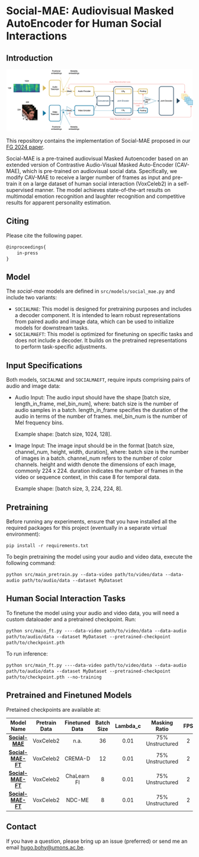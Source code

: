 # Social-MAE: Audiovisual Masked AutoEncoder for Human Social Interactions

## Introduction
<p align="center"><img src="SocialMAE.png" alt="Illustration of Social-MAE." width="900"/></p>

This repository contains the implementation of Social-MAE proposed in our [FG 2024 paper](not_available_yet).

Social-MAE is a pre-trained audiovisual Masked Autoencoder based on an extended version of Contrastive Audio-Visual Masked Auto-Encoder (CAV-MAE), which is pre-trained on audiovisual social data. Specifically, we modify CAV-MAE to receive a larger number of frames as input and pre-train it on a large dataset of human social interaction (VoxCeleb2) in a self-supervised manner. The model achieves state-of-the-art results on multimodal emotion recognition and laughter recognition and competitive results for apparent personality estimation.

## Citing
Please cite the following paper.
```  
@inproceedings{
    in-press
}
```

## Model
The *social-mae* models are defined in `src/models/social_mae.py` and include two variants:

* `SOCIALMAE`: This model is designed for pretraining purposes and includes a decoder component. It is intended to learn robust representations from paired audio and image data, which can be used to initialize models for downstream tasks.
* `SOCIALMAEFT`: This model is optimized for finetuning on specific tasks and does not include a decoder. It builds on the pretrained representations to perform task-specific adjustments.

## Input Specifications

Both models, `SOCIALMAE` and `SOCIALMAEFT`, require inputs comprising pairs of audio and image data:

* Audio Input: The audio input should have the shape [batch size, length_in_frame, mel_bin_num], where:
        batch size is the number of audio samples in a batch.
        length_in_frame specifies the duration of the audio in terms of the number of frames.
        mel_bin_num is the number of Mel frequency bins.

    Example shape: [batch size, 1024, 128].

* Image Input: The image input should be in the format [batch size, channel_num, height, width, duration], where:
        batch size is the number of images in a batch.
        channel_num refers to the number of color channels.
        height and width denote the dimensions of each image, commonly 224 x 224.
        duration indicates the number of frames in the video or sequence context, in this case 8 for temporal data.

    Example shape: [batch size, 3, 224, 224, 8].

## Pretraining
Before running any experiments, ensure that you have installed all the required packages for this project (eventually in a separate virtual environment):
```
pip install -r requirements.txt
```

To begin pretraining the model using your audio and video data, execute the following command:
```
python src/main_pretrain.py --data-video path/to/video/data --data-audio path/to/audio/data --dataset MyDataset
```

## Human Social Interaction Tasks
To finetune the model using your audio and video data, you will need a custom dataloader and a pretrained checkpoint. Run:
```
python src/main_ft.py ----data-video path/to/video/data --data-audio path/to/audio/data --dataset MyDataset --pretrained-checkpoint path/to/checkpoint.pth
```

To run inference:
```
python src/main_ft.py ----data-video path/to/video/data --data-audio path/to/audio/data --dataset MyDataset --pretrained-checkpoint path/to/checkpoint.pth --no-training
```

## Pretrained and Finetuned Models
Pretained checkpoints are available at:

|      Model Name     | Pretrain Data | Finetuned Data | Batch Size | Lambda_c |   Masking Ratio  |  FPS  |  Duration (s)  |
|:-------------------:|:-------------:|:-------------:|:----------:|:--------:|:----------------:|:-----:|:----------:|
|   **[Social-MAE](not_available_yet)** <br /> | VoxCeleb2 | n.a. |     36    |   0.01   | 75% Unstructured | 2 | 4 |
|   **[Social-MAE-FT](not_available_yet)** <br /> | VoxCeleb2 | CREMA-D |     12    |   0.01   | 75% Unstructured | 2 | 4 |
|   **[Social-MAE-FT](not_available_yet)** <br /> | VoxCeleb2 | ChaLearn FI |     8    |   0.01   | 75% Unstructured | 2 | 4 |
|   **[Social-MAE-FT](not_available_yet)** <br /> | VoxCeleb2 | NDC-ME |     8    |   0.01   | 75% Unstructured | 2 | 4 |

## Contact
If you have a question, please bring up an issue (preferred) or send me an email [hugo.bohy@umons.ac.be](hugo.bohy@umons.ac.be).
